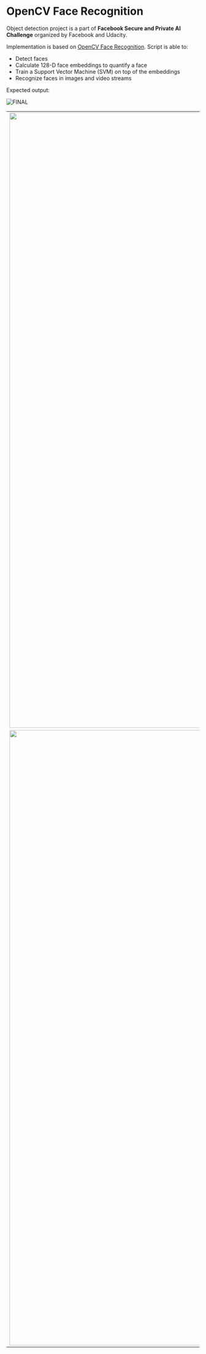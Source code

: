 # OpenCV Face Recognition
Object detection project is a part of **Facebook Secure and Private AI Challenge** organized by Facebook and Udacity.

Implementation is based on [OpenCV Face Recognition](https://www.pyimagesearch.com/2018/09/24/opencv-face-recognition/). Script is able to:
- Detect faces
- Calculate 128-D face embeddings to quantify a face
- Train a Support Vector Machine (SVM) on top of the embeddings
- Recognize faces in images and video streams

Expected output:

![FINAL](https://user-images.githubusercontent.com/7014697/62843579-b96f9480-bc6f-11e9-8453-e5352f529263.JPG)

| | |
|:-------------------------:|:-------------------------:|
|<img width="1604" alt="screen shot FINAL1" src="https://user-images.githubusercontent.com/7014697/62843580-b96f9480-bc6f-11e9-9701-75b5474e85ed.jpg"> |  <img width="1604" alt="screen shot FINAL2" src="https://user-images.githubusercontent.com/7014697/62843581-b96f9480-bc6f-11e9-9a60-5deaea68dbe8.jpg">|
|<img width="1604" alt="screen shot FINAL3" src="https://user-images.githubusercontent.com/7014697/62843582-ba082b00-bc6f-11e9-8fb0-59d924be2f03.jpg">  |  <img width="1604" alt="screen shot FINAL4" src="https://user-images.githubusercontent.com/7014697/62843578-b96f9480-bc6f-11e9-9816-be0e66eab988.jpg">|
